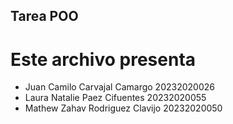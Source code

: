 ## Tarea POO

# Este archivo presenta 

- Juan Camilo Carvajal Camargo 20232020026
- Laura Natalie Paez Cifuentes 20232020055
- Mathew Zahav Rodriguez Clavijo 20232020050
